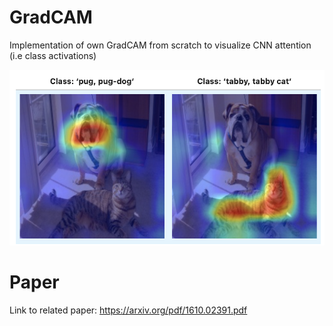 # GradCAM
Implementation of own GradCAM from scratch to visualize CNN attention (i.e class activations)

![Example of results](https://github.com/nicoboou/GradCAM/blob/main/results.png)
# Paper
Link to related paper: https://arxiv.org/pdf/1610.02391.pdf

